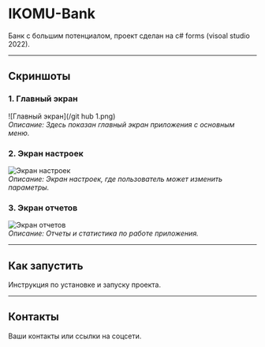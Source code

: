 # IKOMU-Bank

Банк с большим потенциалом, проект сделан на c# forms (visoal studio 2022).

---

## Скриншоты

### 1. Главный экран
![Главный экран](/git hub 1.png)  
*Описание: Здесь показан главный экран приложения с основным меню.*

### 2. Экран настроек
![Экран настроек](images/screenshot2.png)  
*Описание: Экран настроек, где пользователь может изменить параметры.*

### 3. Экран отчетов
![Экран отчетов](images/screenshot3.png)  
*Описание: Отчеты и статистика по работе приложения.*

---

## Как запустить

Инструкция по установке и запуску проекта.

---

## Контакты

Ваши контакты или ссылки на соцсети.
